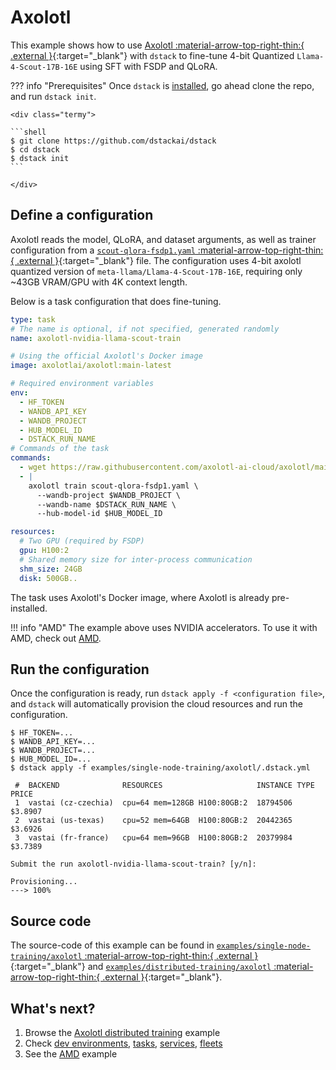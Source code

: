 # Axolotl

This example shows how to use [Axolotl :material-arrow-top-right-thin:{ .external }](https://github.com/OpenAccess-AI-Collective/axolotl){:target="_blank"} with `dstack` to fine-tune 4-bit Quantized `Llama-4-Scout-17B-16E` using SFT with FSDP and QLoRA.

??? info "Prerequisites"
    Once `dstack` is [installed](https://dstack.ai/docs/installation), go ahead clone the repo, and run `dstack init`.

    <div class="termy">
 
    ```shell
    $ git clone https://github.com/dstackai/dstack
    $ cd dstack
    $ dstack init
    ```
 
    </div>

## Define a configuration

Axolotl reads the model, QLoRA, and dataset arguments, as well as trainer configuration from a [`scout-qlora-fsdp1.yaml` :material-arrow-top-right-thin:{ .external }](https://github.com/axolotl-ai-cloud/axolotl/blob/main/examples/llama-4/scout-qlora-fsdp1.yaml){:target="_blank"} file. The configuration uses 4-bit axolotl quantized version of `meta-llama/Llama-4-Scout-17B-16E`, requiring only ~43GB VRAM/GPU with 4K context length.

Below is a task configuration that does fine-tuning.

<div editor-title="examples/single-node-training/axolotl/.dstack.yml">

```yaml
type: task
# The name is optional, if not specified, generated randomly
name: axolotl-nvidia-llama-scout-train

# Using the official Axolotl's Docker image
image: axolotlai/axolotl:main-latest

# Required environment variables
env:
  - HF_TOKEN
  - WANDB_API_KEY
  - WANDB_PROJECT
  - HUB_MODEL_ID
  - DSTACK_RUN_NAME
# Commands of the task
commands:
  - wget https://raw.githubusercontent.com/axolotl-ai-cloud/axolotl/main/examples/llama-4/scout-qlora-fsdp1.yaml
  - |
    axolotl train scout-qlora-fsdp1.yaml \
      --wandb-project $WANDB_PROJECT \
      --wandb-name $DSTACK_RUN_NAME \
      --hub-model-id $HUB_MODEL_ID

resources:
  # Two GPU (required by FSDP)
  gpu: H100:2
  # Shared memory size for inter-process communication
  shm_size: 24GB
  disk: 500GB..
```

</div>

The task uses Axolotl's Docker image, where Axolotl is already pre-installed.

!!! info "AMD"
    The example above uses NVIDIA accelerators. To use it with AMD, check out [AMD](https://dstack.ai/examples/accelerators/amd#axolotl).

## Run the configuration

Once the configuration is ready, run `dstack apply -f <configuration file>`, and `dstack` will automatically provision the
cloud resources and run the configuration.

<div class="termy">

```shell
$ HF_TOKEN=...
$ WANDB_API_KEY=...
$ WANDB_PROJECT=...
$ HUB_MODEL_ID=...
$ dstack apply -f examples/single-node-training/axolotl/.dstack.yml

 #  BACKEND              RESOURCES                     INSTANCE TYPE  PRICE     
 1  vastai (cz-czechia)  cpu=64 mem=128GB H100:80GB:2  18794506       $3.8907   
 2  vastai (us-texas)    cpu=52 mem=64GB  H100:80GB:2  20442365       $3.6926   
 3  vastai (fr-france)   cpu=64 mem=96GB  H100:80GB:2  20379984       $3.7389

Submit the run axolotl-nvidia-llama-scout-train? [y/n]:

Provisioning...
---> 100%
```

</div>

## Source code

The source-code of this example can be found in
[`examples/single-node-training/axolotl` :material-arrow-top-right-thin:{ .external }](https://github.com/dstackai/dstack/blob/master/examples/single-node-training/axolotl){:target="_blank"} and [`examples/distributed-training/axolotl` :material-arrow-top-right-thin:{ .external }](https://github.com/dstackai/dstack/blob/master/examples/distributed-training/axolotl){:target="_blank"}.

## What's next?

1. Browse the [Axolotl distributed training](https://dstack.ai/docs/examples/distributed-training/axolotl) example
2. Check [dev environments](https://dstack.ai/docs/dev-environments), [tasks](https://dstack.ai/docs/tasks), 
   [services](https://dstack.ai/docs/services), [fleets](https://dstack.ai/docs/concepts/fleets)
3. See the [AMD](https://dstack.ai/examples/accelerators/amd#axolotl) example
